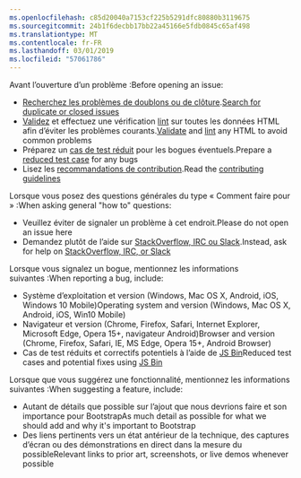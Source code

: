 ```yaml
---
ms.openlocfilehash: c85d20040a7153cf225b5291dfc80880b3119675
ms.sourcegitcommit: 24b1f6decbb17bb22a45166e5fdb0845c65af498
ms.translationtype: MT
ms.contentlocale: fr-FR
ms.lasthandoff: 03/01/2019
ms.locfileid: "57061786"
---
```

<span data-ttu-id="def3b-101">Avant l’ouverture d’un problème :</span><span class="sxs-lookup"><span data-stu-id="def3b-101">Before opening an issue:</span></span>

- <span data-ttu-id="def3b-102">[Recherchez les problèmes de doublons ou de clôture](https://github.com/twbs/bootstrap/issues?utf8=%E2%9C%93&q=is%3Aissue).</span><span class="sxs-lookup"><span data-stu-id="def3b-102">[Search for duplicate or closed issues](https://github.com/twbs/bootstrap/issues?utf8=%E2%9C%93&q=is%3Aissue)</span></span>
- <span data-ttu-id="def3b-103">[Validez](http://validator.w3.org/nu/) et effectuez une vérification [lint](https://github.com/twbs/bootlint#in-the-browser) sur toutes les données HTML afin d’éviter les problèmes courants.</span><span class="sxs-lookup"><span data-stu-id="def3b-103">[Validate](http://validator.w3.org/nu/) and [lint](https://github.com/twbs/bootlint#in-the-browser) any HTML to avoid common problems</span></span>
- <span data-ttu-id="def3b-104">Préparez un [cas de test réduit](https://css-tricks.com/reduced-test-cases/) pour les bogues éventuels.</span><span class="sxs-lookup"><span data-stu-id="def3b-104">Prepare a [reduced test case](https://css-tricks.com/reduced-test-cases/) for any bugs</span></span>
- <span data-ttu-id="def3b-105">Lisez les [recommandations de contribution](https://github.com/twbs/bootstrap/blob/master/CONTRIBUTING.md).</span><span class="sxs-lookup"><span data-stu-id="def3b-105">Read the [contributing guidelines](https://github.com/twbs/bootstrap/blob/master/CONTRIBUTING.md)</span></span>

<span data-ttu-id="def3b-106">Lorsque vous posez des questions générales du type « Comment faire pour » :</span><span class="sxs-lookup"><span data-stu-id="def3b-106">When asking general "how to" questions:</span></span>

- <span data-ttu-id="def3b-107">Veuillez éviter de signaler un problème à cet endroit.</span><span class="sxs-lookup"><span data-stu-id="def3b-107">Please do not open an issue here</span></span>
- <span data-ttu-id="def3b-108">Demandez plutôt de l’aide sur [StackOverflow, IRC ou Slack](https://github.com/twbs/bootstrap/blob/master/README.md#community).</span><span class="sxs-lookup"><span data-stu-id="def3b-108">Instead, ask for help on [StackOverflow, IRC, or Slack](https://github.com/twbs/bootstrap/blob/master/README.md#community)</span></span>

<span data-ttu-id="def3b-109">Lorsque vous signalez un bogue, mentionnez les informations suivantes :</span><span class="sxs-lookup"><span data-stu-id="def3b-109">When reporting a bug, include:</span></span>

- <span data-ttu-id="def3b-110">Système d’exploitation et version (Windows, Mac OS X, Android, iOS, Windows 10 Mobile)</span><span class="sxs-lookup"><span data-stu-id="def3b-110">Operating system and version (Windows, Mac OS X, Android, iOS, Win10 Mobile)</span></span>
- <span data-ttu-id="def3b-111">Navigateur et version (Chrome, Firefox, Safari, Internet Explorer, Microsoft Edge, Opera 15+, navigateur Android)</span><span class="sxs-lookup"><span data-stu-id="def3b-111">Browser and version (Chrome, Firefox, Safari, IE, MS Edge, Opera 15+, Android Browser)</span></span>
- <span data-ttu-id="def3b-112">Cas de test réduits et correctifs potentiels à l’aide de [JS Bin](https://jsbin.com)</span><span class="sxs-lookup"><span data-stu-id="def3b-112">Reduced test cases and potential fixes using [JS Bin](https://jsbin.com)</span></span>

<span data-ttu-id="def3b-113">Lorsque que vous suggérez une fonctionnalité, mentionnez les informations suivantes :</span><span class="sxs-lookup"><span data-stu-id="def3b-113">When suggesting a feature, include:</span></span>

- <span data-ttu-id="def3b-114">Autant de détails que possible sur l’ajout que nous devrions faire et son importance pour Bootstrap</span><span class="sxs-lookup"><span data-stu-id="def3b-114">As much detail as possible for what we should add and why it's important to Bootstrap</span></span>
- <span data-ttu-id="def3b-115">Des liens pertinents vers un état antérieur de la technique, des captures d’écran ou des démonstrations en direct dans la mesure du possible</span><span class="sxs-lookup"><span data-stu-id="def3b-115">Relevant links to prior art, screenshots, or live demos whenever possible</span></span>
